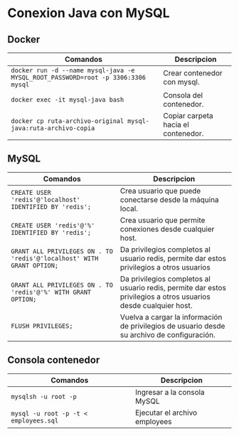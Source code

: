 # Conexion Java con MySQL

## Docker

| Comandos                                                                         | Descripcion                         |
| -------------------------------------------------------------------------------- | ----------------------------------- |
| `docker run -d --name mysql-java -e MYSQL_ROOT_PASSWORD=root -p 3306:3306 mysql` | Crear contenedor con mysql.         |
| `docker exec -it mysql-java bash`                                                | Consola del contenedor.             |
| `docker cp ruta-archivo-original mysql-java:ruta-archivo-copia`                  | Copiar carpeta hacia el contenedor. |

## MySQL

| Comandos                                                              | Descripcion                                                                                                     |
| --------------------------------------------------------------------- | --------------------------------------------------------------------------------------------------------------- |
| `CREATE USER 'redis'@'localhost' IDENTIFIED BY 'redis';`              | Crea usuario que puede conectarse desde la máquina local.                                                       |
| `CREATE USER 'redis'@'%' IDENTIFIED BY 'redis';`                      | Crea usuario que permite conexiones desde cualquier host.                                                       |
| `GRANT ALL PRIVILEGES ON . TO 'redis'@'localhost' WITH GRANT OPTION;` | Da privilegios completos al usuario redis, permite dar estos privilegios a otros usuarios                       |
| `GRANT ALL PRIVILEGES ON . TO 'redis'@'%' WITH GRANT OPTION;`         | Da privilegios completos al usuario redis, permite dar estos privilegios a otros usuarios desde cualquier host. |
| `FLUSH PRIVILEGES;`                                                   | Vuelva a cargar la información de privilegios de usuario desde su archivo de configuración.                     |

## Consola contenedor

| Comandos                              | Descripcion                   |
| ------------------------------------- | ----------------------------- |
| `mysqlsh -u root -p`                  | Ingresar a la consola MySQL   |
| `mysql -u root -p -t < employees.sql` | Ejecutar el archivo employees |
